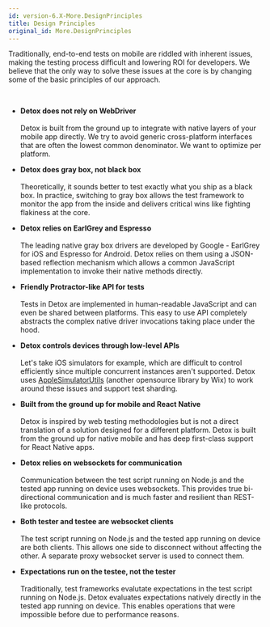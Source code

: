 ```yaml
---
id: version-6.X-More.DesignPrinciples
title: Design Principles
original_id: More.DesignPrinciples
---
```


Traditionally, end-to-end tests on mobile are riddled with inherent issues, making the testing process difficult and lowering ROI for developers. We believe that the only way to solve these issues at the core is by changing some of the basic principles of our approach.

<br>

* **Detox does not rely on WebDriver**<br><br>Detox is built from the ground up to integrate with native layers of your mobile app directly. We try to avoid generic cross-platform interfaces that are often the lowest common denominator. We want to optimize per platform.

* **Detox does gray box, not black box**<br><br>Theoretically, it sounds better to test exactly what you ship as a black box. In practice, switching to gray box allows the test framework to monitor the app from the inside and delivers critical wins like fighting flakiness at the core.

* **Detox relies on EarlGrey and Espresso**<br><br>The leading native gray box drivers are developed by Google - EarlGrey for iOS and Espresso for Android. Detox relies on them using a JSON-based reflection mechanism which allows a common JavaScript implementation to invoke their native methods directly.

* **Friendly Protractor-like API for tests**<br><br>Tests in Detox are implemented in human-readable JavaScript and can even be shared between platforms. This easy to use API completely abstracts the complex native driver invocations taking place under the hood.

* **Detox controls devices through low-level APIs**<br><br>Let's take iOS simulators for example, which are difficult to control efficiently since multiple concurrent instances aren't supported. Detox uses [AppleSimulatorUtils](https://github.com/wix/AppleSimulatorUtils) (another opensource library by Wix) to work around these issues and support test sharding.

* **Built from the ground up for mobile and React Native**<br><br>Detox is inspired by web testing methodologies but is not a direct translation of a solution designed for a different platform. Detox is built from the ground up for native mobile and has deep first-class support for React Native apps.

* **Detox relies on websockets for communication**<br><br>Communication between the test script running on Node.js and the tested app running on device uses websockets. This provides true bi-directional communication and is much faster and resilient than REST-like protocols.

* **Both tester and testee are websocket clients**<br><br>The test script running on Node.js and the tested app running on device are both clients. This allows one side to disconnect without affecting the other. A separate proxy websocket server is used to connect them.

* **Expectations run on the testee, not the tester**<br><br>Traditionally, test frameworks evalutate expectations in the test script running on Node.js. Detox evaluates expectations natively directly in the tested app running on device. This enables operations that were impossible before due to performance reasons.
